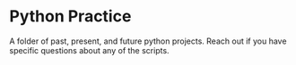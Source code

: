 # Python Practice

A folder of past, present, and future python projects. Reach out if you have specific questions about any of the scripts. 
